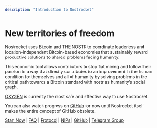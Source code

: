 ```yaml
---
description: "Introduction to Nostrocket"
---
```



# New territories of freedom
Nostrocket uses Bitcoin and THE NOSTR to coordinate leaderless and location-independent Bitcoin-based economies that sustainably reward productive solutions to shared problems facing humanity.


This economic tool allows contributors to stop fiat mining and follow their passion in a way that directly contributes to an improvement in the human condition for themselves and all of humanity by solving problems in the critical path towards a Bitcoin standard with nostr as humanity’s social graph.


[OXYGEN](https://nostrocket.org) is currently the most safe and effective way to use Nostrocket.

You can also watch progress on [GitHub](https://github.com/nostrocket) for now until Nostrocket itself makes the entire concept of GitHub obsolete.

[Start Now](https://nostrocket.org) | [FAQ](/nostrocket/introduction/faq) | [Protocol](//nostrocket/introduction/protocol) | [NIPs](/nips/nips) | [GitHub](https://github.com/nostrocket) | [Telegram Group](https://t.me/nostrocket)